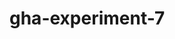 # gha-experiment-7
   







































 





  



  





















    







  

  






